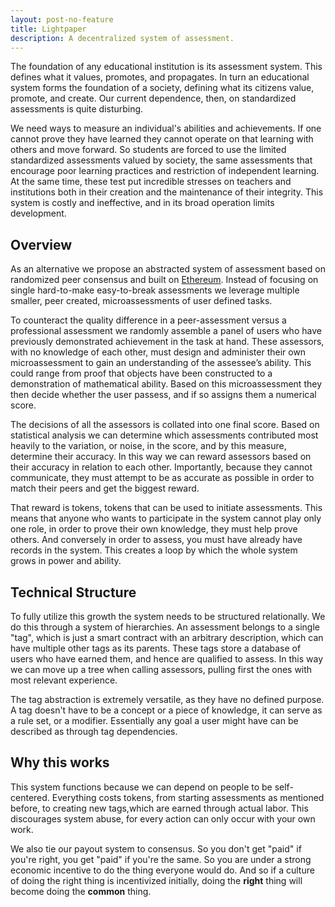```yaml
---
layout: post-no-feature
title: Lightpaper
description: A decentralized system of assessment.
---
```

The foundation of any educational institution is its assessment system. This defines what it values, promotes, and propagates. In turn an educational system forms the foundation of a society, defining what its citizens value, promote, and create. Our current dependence, then, on standardized assessments is quite disturbing.

We need ways to measure an individual's abilities and achievements. If one cannot prove they have learned they cannot operate on that learning with others and move forward. So students are forced to use the limited standardized assessments valued by society, the same assessments that encourage poor learning practices and restriction of independent learning. At the same time, these test put incredible stresses on teachers and institutions both in their creation and the maintenance of their integrity. This system is costly and ineffective, and in its broad operation limits development. 


Overview
---------------------
As an alternative we propose an abstracted system of assessment based on randomized peer consensus and built on [Ethereum](https://ethereum.org/). Instead of focusing on single hard-to-make easy-to-break assessments we leverage multiple smaller, peer created, microassessments of user defined tasks.

To counteract the quality difference in a peer-assessment versus a professional assessment we randomly assemble a panel of users who have previously demonstrated achievement in the task at hand. These assessors, with no knowledge of each other, must design and administer their own microassessment to gain an understanding of the assessee’s ability. This could range from proof that objects have been constructed to a demonstration of mathematical ability. Based on this microassessment they then decide whether the user passess, and if so assigns them a numerical score.

The decisions of all the assessors is collated into one final score. Based on statistical analysis we can determine which assessments contributed most heavily to the variation, or noise, in the score, and by this measure, determine their accuracy. In this way we can reward assessors based on their accuracy in relation to each other. Importantly, because they cannot communicate, they must attempt to be as accurate as possible in order to match their peers and get the biggest reward.

That reward is tokens, tokens that can be used to initiate assessments. This means that anyone who wants to participate in the system cannot play only one role, in order to prove their own knowledge, they must help prove others. And conversely in order to assess, you must have already have records in the system. This creates a loop by which the whole system grows in power and ability.

Technical Structure
-------------------
To fully utilize this growth the system needs to be structured relationally. We do this through a system of hierarchies. An assessment belongs to a single "tag", which is just a smart contract with an arbitrary description, which can have multiple other tags as its parents. These tags store a database of users who have earned them, and hence are qualified to assess. In this way we can move up a tree when calling assessors, pulling first the ones with most relevant experience.

The tag abstraction is extremely versatile, as they have no defined purpose. A tag doesn't have to be a concept or a piece of knowledge, it can serve as a rule set, or a modifier. Essentially any goal a user might have can be described as through tag dependencies.

Why this works
-----------------
This system functions because we can depend on people to be self-centered. Everything costs tokens, from starting assessments as mentioned before, to creating new tags,which are earned through actual labor. This discourages system abuse, for every action can only occur with your own work.

We also tie our payout system to consensus. So you don't get "paid" if you're right, you get "paid" if you're the same. So you are under a strong economic incentive to do the thing everyone would do. And so if a culture of doing the right thing is incentivized initially, doing the **right** thing will become doing the **common** thing.

